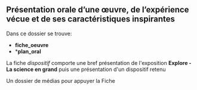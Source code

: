 ## Présentation orale d’une œuvre, de l’expérience vécue et de ses caractéristiques inspirantes

Dans ce dossier se trouve:

-  **fiche_oeuvre**
-  ***plan_oral**

La fiche *dispositif* comporte une bref présentation de l'exposition **Explore - La science en grand** puis une présentation d'un dispositif retenu


Un dossier de médias pour appuyer la Fiche
